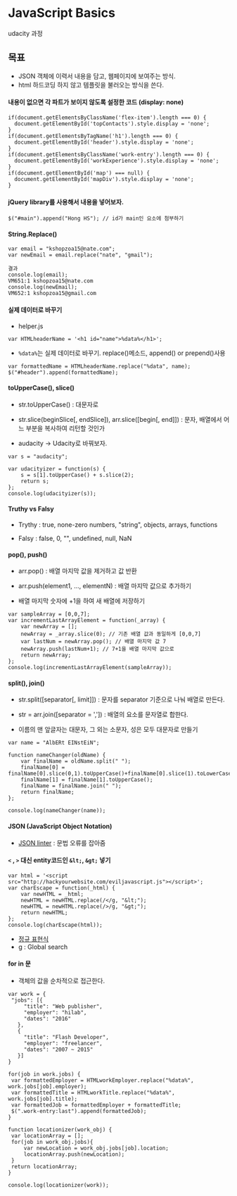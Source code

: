 # JavaScript Basics
udacity 과정 

## 목표
- JSON 객체에 이력서 내용을 담고, 웹페이지에 보여주는 방식. 
- html 하드코딩 하지 않고 템플릿을 불러오는 방식을 쓴다. 


#### 내용이 없으면 각 파트가 보이지 않도록 설정한 코드 (display: none)

```
if(document.getElementsByClassName('flex-item').length === 0) {
  document.getElementById('topContacts').style.display = 'none';
}
if(document.getElementsByTagName('h1').length === 0) {
  document.getElementById('header').style.display = 'none';
}
if(document.getElementsByClassName('work-entry').length === 0) {
  document.getElementById('workExperience').style.display = 'none';
}
if(document.getElementById('map') === null) {
  document.getElementById('mapDiv').style.display = 'none';
}
```

#### jQuery library를 사용해서 내용을 넣어보자. 

```
$("#main").append("Hong HS"); // id가 main인 요소에 첨부하기
```
#### String.Replace()

```
var email = "kshopzoa15@nate.com";
var newEmail = email.replace("nate", "gmail");

결과 
console.log(email);
VM651:1 kshopzoa15@nate.com
console.log(newEmail);
VM652:1 kshopzoa15@gmail.com
```

#### 실제 데이터로 바꾸기

- helper.js
```
var HTMLheaderName = '<h1 id="name">%data%</h1>';
```

- `%data%`는 실제 데이터로 바꾸기. replace()메소드, append() or prepend()사용  
```
var formattedName = HTMLheaderName.replace("%data", name);
$("#header").append(formattedName);
```

#### toUpperCase(), slice() 

- str.toUpperCase() : 대문자로 
- str.slice(beginSlice[, endSlice]), arr.slice([begin[, end]]) : 문자, 배열에서 어느 부분을 복사하여 리턴할 것인가

- audacity -> Udacity로 바꿔보자. 
```
var s = "audacity";

var udacityizer = function(s) {  
    s = s[1].toUpperCase() + s.slice(2);
    return s;
};
console.log(udacityizer(s));
```

#### Truthy vs Falsy

- Trythy : true, none-zero numbers, "string", objects, arrays, functions

- Falsy : false, 0, "", undefined, null, NaN

#### pop(), push()

- arr.pop() : 배열 마지막 값을 제거하고 값 반환
- arr.push(element1, ..., elementN) : 배열 마지막 값으로 추가하기  

- 배열 마지막 숫자에 +1을 하여 새 배열에 저장하기 
```
var sampleArray = [0,0,7];
var incrementLastArrayElement = function(_array) {
    var newArray = [];
    newArray = _array.slice(0); // 기존 배열 값과 동일하게 [0,0,7]
    var lastNum = newArray.pop(); // 배열 마지막 값 7
    newArray.push(lastNum+1); // 7+1을 배열 마지막 값으로 
    return newArray;
};
console.log(incrementLastArrayElement(sampleArray));
```
#### split(), join()

- str.split([separator[, limit]]) : 문자를 separator 기준으로 나눠 배열로 만든다.
- str = arr.join([separator = ',']) : 배열의 요소를 문자열로 합한다. 

- 이름의 맨 앞글자는 대문자, 그 외는 소문자, 성은 모두 대문자로 만들기 
```
var name = "AlbERt EINstEiN";

function nameChanger(oldName) {
    var finalName = oldName.split(" ");   
    finalName[0] = finalName[0].slice(0,1).toUpperCase()+finalName[0].slice(1).toLowerCase();
    finalName[1] = finalName[1].toUpperCase();
    finalName = finalName.join(" ");
    return finalName;
};

console.log(nameChanger(name));
```

#### JSON (JavaScript Object Notation)

- [JSON linter](http://jsonlint.com) : 문법 오류를 잡아줌

#### `<` , `>` 대신 entity코드인 `&lt;`, `&gt;` 넣기 

```
var html = '<script src="http://hackyourwebsite.com/eviljavascript.js"></script>';
var charEscape = function(_html) {
    var newHTML = _html;
    newHTML = newHTML.replace(/</g, "&lt;");
    newHTML = newHTML.replace(/>/g, "&gt;");
    return newHTML;
};
console.log(charEscape(html));
```

- [정규 표현식](https://developer.mozilla.org/en-US/docs/Web/JavaScript/Guide/Regular_Expressions)
 - g : Global search

 #### for in 문 
 - 객체의 값을 순차적으로 접근한다.  

 ```
 var work = {
  "jobs": [{
      "title": "Web publisher",
      "employer": "hilab",
      "dates": "2016"
    },
    {
      "title": "Flash Developer",
      "employer": "freelancer",
      "dates": "2007 ~ 2015"
    }]
}

for(job in work.jobs) {
  var formattedEmployer = HTMLworkEmployer.replace("%data%", work.jobs[job].employer);
  var formattedTitle = HTMLworkTitle.replace("%data%", work.jobs[job].title);
  var formattedJob = formattedEmployer + formattedTitle;
  $(".work-entry:last").append(formattedJob);
}

 ```

 ```
 function locationizer(work_obj) {
  var locationArray = [];
  for(job in work_obj.jobs){
      var newLocation = work_obj.jobs[job].location;
      locationArray.push(newLocation);
  }
  return locationArray;
}

console.log(locationizer(work));
 ```